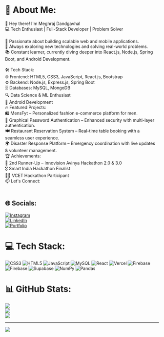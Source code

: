 # 💫 About Me:
👋 Hey there! I'm Meghraj Dandgavhal<br>💻 Tech Enthusiast | Full-Stack Developer | Problem Solver<br><br>🚀 Passionate about building scalable web and mobile applications.<br>🎯 Always exploring new technologies and solving real-world problems.<br>📚 Constant learner, currently diving deeper into React.js, Node.js, Spring Boot, and Android Development.<br><br>🛠️ Tech Stack:<br>🌐 Frontend: HTML5, CSS3, JavaScript, React.js, Bootstrap<br>⚙️ Backend: Node.js, Express.js, Spring Boot<br>🗄️ Databases: MySQL, MongoDB<br>🔍 Data Science & ML Enthusiast<br>📱 Android Development<br>🔥 Featured Projects:<br>🛍️ MensFyt – Personalized fashion e-commerce platform for men.<br>🔑 Graphical Password Authentication – Enhanced security with multi-layer authentication.<br>🍽️ Restaurant Reservation System – Real-time table booking with a seamless user experience.<br>🌍 Disaster Response Platform – Emergency coordination with live updates & volunteer management.<br>🏆 Achievements:<br>🥉 2nd Runner-Up – Innovision Avinya Hackathon 2.0 & 3.0<br>🎖️ Smart India Hackathon Finalist<br>👨‍💻 VCET Hackathon Participant<br>📫 Let's Connect:<br><br>


## 🌐 Socials:
[![Instagram](https://img.shields.io/badge/Instagram-%23E4405F.svg?logo=Instagram&logoColor=white)](https://instagram.com/megharaj_2004)  
[![LinkedIn](https://img.shields.io/badge/LinkedIn-%230077B5.svg?logo=linkedin&logoColor=white)](https://linkedin.com/in/MegharajDandgavhal)  
[![Portfolio](https://img.shields.io/badge/Portfolio-%23171717.svg?logo=firefox&logoColor=white)](https://meghportfolio.vercel.app/)


# 💻 Tech Stack:
![CSS3](https://img.shields.io/badge/css3-%231572B6.svg?style=for-the-badge&logo=css3&logoColor=white) ![HTML5](https://img.shields.io/badge/html5-%23E34F26.svg?style=for-the-badge&logo=html5&logoColor=white) ![JavaScript](https://img.shields.io/badge/javascript-%23323330.svg?style=for-the-badge&logo=javascript&logoColor=%23F7DF1E) ![MySQL](https://img.shields.io/badge/mysql-4479A1.svg?style=for-the-badge&logo=mysql&logoColor=white) ![React](https://img.shields.io/badge/react-%2320232a.svg?style=for-the-badge&logo=react&logoColor=%2361DAFB) ![Vercel](https://img.shields.io/badge/vercel-%23000000.svg?style=for-the-badge&logo=vercel&logoColor=white) ![Firebase](https://img.shields.io/badge/firebase-%23039BE5.svg?style=for-the-badge&logo=firebase) ![Firebase](https://img.shields.io/badge/firebase-a08021?style=for-the-badge&logo=firebase&logoColor=ffcd34) ![Supabase](https://img.shields.io/badge/Supabase-3ECF8E?style=for-the-badge&logo=supabase&logoColor=white) ![NumPy](https://img.shields.io/badge/numpy-%23013243.svg?style=for-the-badge&logo=numpy&logoColor=white) ![Pandas](https://img.shields.io/badge/pandas-%23150458.svg?style=for-the-badge&logo=pandas&logoColor=white)
# 📊 GitHub Stats:
![](https://github-readme-stats.vercel.app/api?username=Meghraj2004&theme=dark&hide_border=false&include_all_commits=true&count_private=true)<br/>
![](https://nirzak-streak-stats.vercel.app/?user=Meghraj2004&theme=dark&hide_border=false)<br/>
![](https://github-readme-stats.vercel.app/api/top-langs/?username=Meghraj2004&theme=dark&hide_border=false&include_all_commits=true&count_private=true&layout=compact)

---
[![](https://visitcount.itsvg.in/api?id=Meghraj2004&icon=0&color=2)](https://visitcount.itsvg.in)

<!-- Proudly created with GPRM ( https://gprm.itsvg.in ) -->
